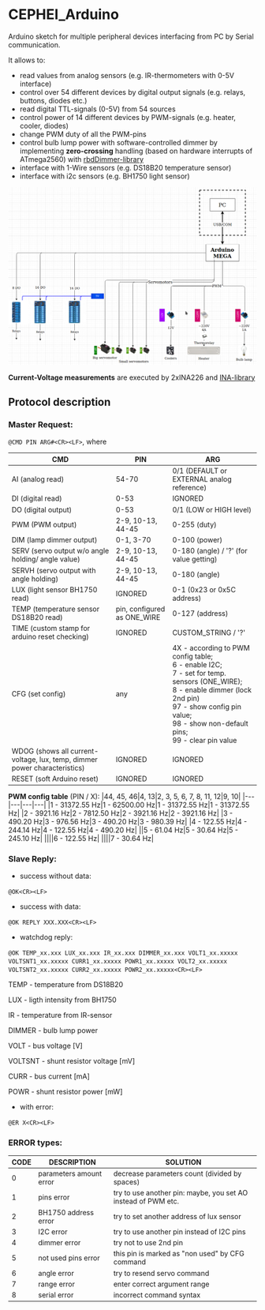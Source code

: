 # CEPHEI_Arduino

Arduino sketch for multiple peripheral devices interfacing from PC by Serial communication.

It allows to:

* read values from analog sensors (e.g. IR-thermometers with 0-5V interface)
* control over 54 different devices by digital output signals (e.g. relays, buttons, diodes etc.)
* read digital TTL-signals (0-5V) from 54 sources
* control power of 14 different devices by PWM-signals (e.g. heater, cooler, diodes)
* change PWM duty of all the PWM-pins
* control bulb lump power with software-controlled dimmer by implementing **zero-crossing** handling (based on hardware interrupts of ATmega2560) with [rbdDimmer-library](https://github.com/RobotDynOfficial/RBDDimmer)
* interface with 1-Wire sensors (e.g. DS18B20 temperature sensor)
* interface with i2c sensors (e.g. BH1750 light sensor)

![alt text](https://github.com/andreamper220/CEPHEI_Arduino/blob/master/MEGA_Wiring.png?raw=true)

**Current-Voltage measurements** are executed by 2xINA226 and [INA-library](https://github.com/SV-Zanshin/INA)

## Protocol description

### Master Request:

`@CMD PIN ARG#<CR><LF>`, where

|**CMD**|**PIN**|**ARG**|
|---|---|---|
|AI (analog read)|54-70|0/1 (DEFAULT or EXTERNAL analog reference)|
|DI (digital read)|0-53|IGNORED|
|DO (digital output)|0-53|0/1 (LOW or HIGH level)|
|PWM (PWM output)|2-9, 10-13, 44-45|0-255 (duty)|
|DIM (lamp dimmer output)|0-1, 3-70|0-100 (power)|
|SERV (servo output w/o angle holding/ angle value)|2-9, 10-13, 44-45|0-180 (angle) / '?' (for value getting)|
|SERVH (servo output with angle holding)|2-9, 10-13, 44-45|0-180 (angle)|
|LUX (light sensor BH1750 read)|IGNORED|0-1 (0x23 or 0x5C address)|
|TEMP (temperature sensor DS18B20 read)|pin, configured as ONE_WIRE|0-127 (address)|
|TIME (custom stamp for arduino reset checking)|IGNORED|CUSTOM_STRING / '?'|
|CFG (set config)|any|4X - according to PWM config table; <br>6 - enable I2C; <br>7 - set for temp. sensors (ONE_WIRE); <br>8 - enable dimmer (lock 2nd pin)<br>97 - show config  pin value; <br>98 - show non-default pins; <br>99 - clear pin value|
|WDOG (shows all current-voltage, lux, temp, dimmer power characteristics)|IGNORED|IGNORED|
|RESET (soft Arduino reset)|IGNORED|IGNORED| 

**PWM config table** (PIN / X):
|44, 45, 46|4, 13|2, 3, 5, 6, 7, 8, 11, 12|9, 10|
|---|---|---|---|
|1 - 31372.55 Hz|1 - 62500.00 Hz|1 - 31372.55 Hz|1 - 31372.55 Hz|
|2 - 3921.16 Hz|2 - 7812.50 Hz|2 - 3921.16 Hz|2 - 3921.16 Hz|
|3 - 490.20 Hz|3 - 976.56 Hz|3 - 490.20 Hz|3 - 980.39 Hz|
|4 - 122.55 Hz|4 - 244.14 Hz|4 - 122.55 Hz|4 - 490.20 Hz|
||5 - 61.04 Hz|5 - 30.64 Hz|5 - 245.10 Hz|
||||6 - 122.55 Hz|
||||7 - 30.64 Hz|

### Slave Reply:

* success without data:

`@OK<CR><LF>`

* success with data:

`@OK REPLY XXX.XXX<CR><LF>`

* watchdog reply:

`@OK TEMP_xx.xxx LUX_xx.xxx IR_xx.xxx DIMMER_xx.xxx VOLT1_xx.xxxxx VOLTSNT1_xx.xxxxx CURR1_xx.xxxxx POWR1_xx.xxxxx VOLT2_xx.xxxxx VOLTSNT2_xx.xxxxx CURR2_xx.xxxxx POWR2_xx.xxxxx<CR><LF>`

TEMP - temperature from DS18B20

LUX - ligth intensity from BH1750

IR - temperature from IR-sensor

DIMMER - bulb lump power

VOLT - bus voltage [V]

VOLTSNT - shunt resistor voltage [mV]

CURR - bus current [mA]

POWR - shunt resistor power [mW]

* with error:

`@ER X<CR><LF>`

### ERROR types:

|**CODE**|**DESCRIPTION**|**SOLUTION**|
|---|---|---|
|0|parameters amount error|decrease parameters count (divided by spaces)|
|1|pins error|try to use another pin: maybe, you set AO instead of PWM etc.|
|2|BH1750 address error|try to set another address of lux sensor|
|3|I2C error|try to use another pin instead of I2C pins|
|4|dimmer error|try not to use 2nd pin|
|5|not used pins error|this pin is marked as "non used" by CFG command|
|6|angle error|try to resend servo command|
|7|range error|enter correct argument range|
|8|serial error|incorrect command syntax|
